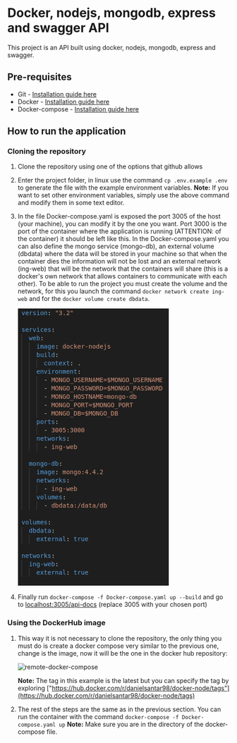 # Docker, nodejs, mongodb, express and swagger API

This project is an API built using docker, nodejs, mongodb, express and swagger. 

## Pre-requisites
* Git - [Installation guide here](https://git-scm.com/book/en/v2/Getting-Started-Installing-Git)
* Docker - [Installation guide here](https://docs.docker.com/engine/install/)
* Docker-compose - [Installation guide here](https://docs.docker.com/compose/install/)

## How to run the application

### Cloning the repository
 1. Clone the repository using one of the options that github allows
 2. Enter the project folder, in linux use the command `cp .env.example .env` to generate the file with the example environment variables. 
**Note:** If you want to set other environment variables, simply use the above command and modify them in some text editor. 
3. In the file Docker-compose.yaml is exposed the port 3005 of the host (your machine), you can modify it by the one you want. Port 3000 is the port of the container where the application is running (ATTENTION: of the container) it should be left like this. 
	In the Docker-compose.yaml you can also define the mongo service (mongo-db), an external volume (dbdata) where the data will be stored in your machine so that when the container dies the information will not be lost and an external network (ing-web) that will be the network that the containers will share (this is a docker's own network that allows containers to communicate with each other).
	To be able to run the project you must create the volume and the network, for this you launch the command `docker network create ing-web` and for the `docker volume create dbdata`.

	![local-docker-compose](https://github.com/DanielSantaR/docker-nodejs/blob/master/images/local-dc.png)

4. Finally run `docker-compose -f Docker-compose.yaml up --build` and go to [localhost:3005/api-docs](localhost:3005/docs) (replace 3005 with your chosen port)

### Using the DockerHub image

1. This way it is not necessary to clone the repository, the only thing you must do is create a docker compose very similar to the previous one, change is the image, now it will be the one in the docker hub repository:

    ![remote-docker-compose](https://github.com/DanielSantaR/docker-nodejs/blob/master/readme/images/remote-dc.png)

    **Note:** The tag in this example is the latest but you can specify the tag by exploring ["https://hub.docker.com/r/danielsantar98/docker-node/tags"](https://hub.docker.com/r/danielsantar98/docker-node/tags)

2. The rest of the steps are the same as in the previous section. You can run the container with the command `docker-compose -f Docker-compose.yaml up`
    **Note:** Make sure you are in the directory of the docker-compose file.

